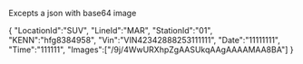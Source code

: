Excepts a json with base64 image

{
"LocationId":"SUV",
"LineId":"MAR",
"StationId":"01",
"KENN":"hfg8384958",
"Vin":"VIN42342888253111111",
"Date":"11111111",
"Time":"111111",
"Images":["/9j/4WwURXhpZgAASUkqAAgAAAAMAA8BA"]
}